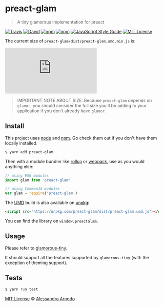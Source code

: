 # preact-glam
> A tiny glamorous implementation for preact

[![Travis](https://img.shields.io/travis/vesparny/preact-glam.svg)](https://travis-ci.org/vesparny/preact-glam)
[![David](https://img.shields.io/david/vesparny/preact-glam.svg)](https://david-dm.org/vesparny/preact-glam)
[![npm](https://img.shields.io/npm/v/preact-glam.svg)](https://www.npmjs.com/package/preact-glam)
[![npm](https://img.shields.io/npm/dm/preact-glam.svg)](https://npm-stat.com/charts.html?package=preact-glam&from=2017-04-01)
[![JavaScript Style Guide](https://img.shields.io/badge/code%20style-standard-brightgreen.svg)](http://standardjs.com/)
[![MIT License](https://img.shields.io/npm/l/preact-glam.svg?style=flat-square)](https://github.com/vesparny/preact-glam/blob/master/LICENSE)

The current size of `preact-glam/dist/preact-glam.umd.min.js` is:

[![gzip size](http://img.badgesize.io/https://unpkg.com/preact-glam/dist/preact-glam.umd.min.js?compression=gzip&label=gzip%20size&style=flat-square)](https://unpkg.com/preact-glam/dist/)

> IMPORTANT NOTE ABOUT SIZE: Because `preact-glam` depends on `glamor`, you should consider the full size you'll be adding
> to your application if you don't already have `glamor`.

## Install

This project uses [node](http://nodejs.org) and [npm](https://npmjs.com). Go check them out if you don't have them locally installed.

```sh
$ yarn add preact-glam
```

Then with a module bundler like [rollup](http://rollupjs.org/) or [webpack](https://webpack.js.org/), use as you would anything else:

```javascript
// using ES6 modules
import glam from 'preact-glam'

// using CommonJS modules
var glam = require('preact-glam')
```

The [UMD](https://github.com/umdjs/umd) build is also available on [unpkg](https://unpkg.com):

```html
<script src="https://unpkg.com/preact-glam/dist/preact-glam.umd.js"></script>
```

You can find the library on `window.preactGlam`.

## Usage

Please refer to [glamorous-tiny](https://github.com/paypal/glamorous#size).

It should support all the features supported by `glamorous-tiny` (with the exception of theming support).

## Tests

```sh
$ yarn run test
```

[MIT License](LICENSE.md) © [Alessandro Arnodo](https://alessandro.arnodo.net/)
